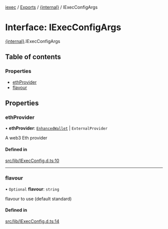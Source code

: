 [iexec](../README.md) / [Exports](../modules.md) / [{internal}](../modules/internal_.md) / IExecConfigArgs

# Interface: IExecConfigArgs

[{internal}](../modules/internal_.md).IExecConfigArgs

## Table of contents

### Properties

- [ethProvider](internal_.IExecConfigArgs.md#ethprovider)
- [flavour](internal_.IExecConfigArgs.md#flavour)

## Properties

### ethProvider

• **ethProvider**: [`EnhancedWallet`](../classes/internal_.EnhancedWallet.md) \| `ExternalProvider`

A web3 Eth provider

#### Defined in

[src/lib/IExecConfig.d.ts:10](https://github.com/iExecBlockchainComputing/iexec-sdk/blob/af88fc2/src/lib/IExecConfig.d.ts#L10)

___

### flavour

• `Optional` **flavour**: `string`

flavour to use (default standard)

#### Defined in

[src/lib/IExecConfig.d.ts:14](https://github.com/iExecBlockchainComputing/iexec-sdk/blob/af88fc2/src/lib/IExecConfig.d.ts#L14)

